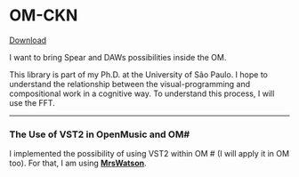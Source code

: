 # OM-CKN

[Download](https://bit.ly/3lsjz3b)

I want to bring Spear and DAWs possibilities inside the OM.

This library is part of my Ph.D. at the University of São Paulo. I hope to understand the relationship between the visual-programming and compositional work in a cognitive way. To understand this process, I will use the FFT.


____________________________________________


### The Use of VST2 in OpenMusic and OM#



I implemented the possibility of using VST2 within OM # (I will apply it in OM too). For that, I am using **[MrsWatson](https://github.com/teragonaudio/MrsWatson)**. 
